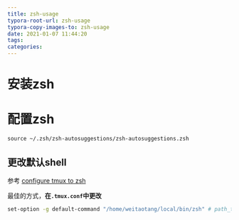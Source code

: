 ```yaml
---
title: zsh-usage
typora-root-url: zsh-usage
typora-copy-images-to: zsh-usage
date: 2021-01-07 11:44:20
tags:
categories:
---
```




# 安装zsh





# 配置zsh

```
source ~/.zsh/zsh-autosuggestions/zsh-autosuggestions.zsh
```



## 更改默认shell

参考 [configure tmux to zsh](https://unix.stackexchange.com/a/214086)



最佳的方式，**在`.tmux.conf`中更改**

```bash
set-option -g default-command "/home/weitaotang/local/bin/zsh" # path_to_zsh
```





